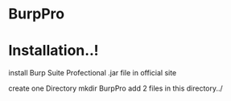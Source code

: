 # BurpPro

# Installation..!

install Burp Suite Profectional .jar  file  in official site  
 
create one Directory
mkdir BurpPro
add 2 files in this directory../

